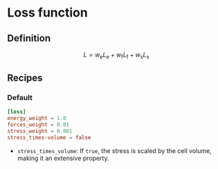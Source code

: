 # Loss function

## Definition

$$
L = w_\mathrm{e} L_\mathrm{e} + w_\mathrm{f} L_\mathrm{f} + w_\mathrm{s} L_\mathrm{s}
$$

## Recipes

### Default

```toml
[loss]
energy_weight = 1.0
forces_weight = 0.01
stress_weight = 0.001
stress_times-volume = false
```

- `stress_times_volume`: If `true`, the stress is scaled by the cell volume,
making it an extensive property.
